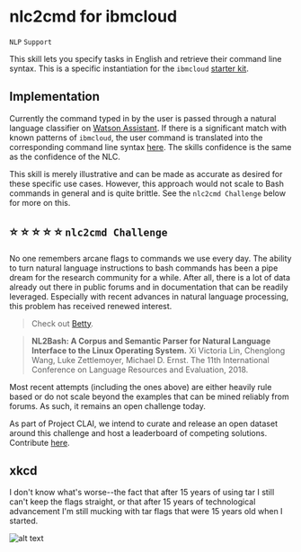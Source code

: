 # nlc2cmd for ibmcloud

`NLP` `Support`

This skill lets you specify tasks in English and retrieve their command line syntax. This is a specific instantiation for the `ibmcloud` [starter kit](https://github.com/ibm-cloud-docs/cli/blob/master/IBM%20Cloud%20CLI%20quick%20reference.pdf).

## Implementation

Currently the command typed in by the user is passed through a natural language classifier on 
[Watson Assistant](https://www.ibm.com/cloud/watson-assistant/). 
If there is a significant match with known patterns of `ibmcloud`,
the user command is translated into the corresponding command line syntax [here](./wa_skills/).
The skills confidence is the same as the confidence of the NLC.  

This skill is merely illustrative and can be made as accurate as desired for these
specific use cases. However, this approach would not scale to Bash commands
in general and is quite brittle. See the `nlc2cmd Challenge` below for more on this.

<!-- ## Example Usage

![nlc2cmd](https://www.dropbox.com/s/ybuwyixqobjo8za/nlc2cmd.gif?raw=1)

Right now this skills only supports `grep` and `tar` commands. Try these out!

1. `>> list all files in this archive`
2. `>> extract all images from the archive into this directory`
3. `>> compress the directory`
4. `>> compress the directory into a bz2 file and print details`
5. `>> what is the size of this archive`
6. `>> grep for all files with "clai" in this directory, show me the line numbers`
7. `>> grep for the number of files with "clai" in this directory` -->

## :star: :star: :star: :star: :star: `nlc2cmd Challenge`

No one remembers arcane flags to commands we use every day.
The ability to turn natural language instructions to bash commands has been a pipe 
dream for the research community for a while. 
After all, there is a lot of data already out there in public forums and in documentation
that can be readily leveraged. 
Especially with recent advances in natural language processing, 
this problem has received renewed interest.

> Check out [Betty](https://github.com/pickhardt/betty).

> **NL2Bash: A Corpus and Semantic Parser for Natural Language Interface to the Linux Operating System.**
Xi Victoria Lin, Chenglong Wang, Luke Zettlemoyer, Michael D. Ernst. 
The 11th International Conference on Language Resources and Evaluation, 2018.

Most recent attempts (including the ones above) are either heavily rule based or 
do not scale beyond the examples that can be mined reliably from forums. 
As such, it remains an open challenge today.

As part of Project CLAI, we intend to curate and release an open dataset around this 
challenge and host a leaderboard of competing solutions. 
Contribute [here](https://forms.gle/MXWfGYCtiVDNfNdU8).

## xkcd
I don't know what's worse--the fact that after 15 years of using tar I still can't keep the flags straight, or that after 15 years of technological advancement I'm still mucking with tar flags that were 15 years old when I started. 

![alt text](https://imgs.xkcd.com/comics/the_cloud.png "There's planned downtime every night when we turn on the Roomba and it runs over the cord.")
